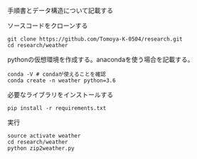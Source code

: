 手順書とデータ構造について記載する

ソースコードをクローンする
```
git clone https://github.com/Tomoya-K-0504/research.git
cd research/weather
```

pythonの仮想環境を作成する。anacondaを使う場合を記載する。
```
conda -V # condaが使えることを確認
conda create -n weather python=3.6
```

必要なライブラリをインストールする
```
pip install -r requirements.txt
```

実行
```
source activate weather
cd research/weather
python zip2weather.py
```